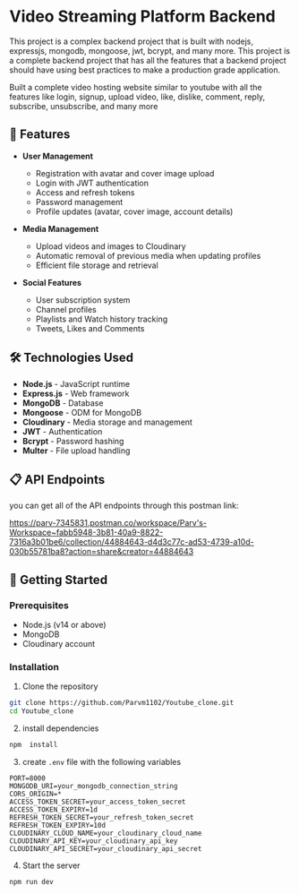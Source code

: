 # Video Streaming Platform Backend

This project is a complex backend project that is built with nodejs, expressjs, mongodb, mongoose, jwt, bcrypt, and many more. This project is a complete backend project that has all the features that a backend project should have using best practices to make a production grade application.

Built a complete video hosting website similar to youtube with all the features like login, signup, upload video, like, dislike, comment, reply, subscribe, unsubscribe, and many more

## 🚀 Features

- **User Management**
  - Registration with avatar and cover image upload
  - Login with JWT authentication 
  - Access and refresh tokens
  - Password management
  - Profile updates (avatar, cover image, account details)

- **Media Management**
  - Upload videos and images to Cloudinary
  - Automatic removal of previous media when updating profiles
  - Efficient file storage and retrieval

- **Social Features**
  - User subscription system
  - Channel profiles
  - Playlists and Watch history tracking
  - Tweets, Likes and Comments

## 🛠️ Technologies Used

- **Node.js** - JavaScript runtime
- **Express.js** - Web framework
- **MongoDB** - Database
- **Mongoose** - ODM for MongoDB
- **Cloudinary** - Media storage and management
- **JWT** - Authentication
- **Bcrypt** - Password hashing
- **Multer** - File upload handling

## 📋 API Endpoints
you can get all of the API endpoints through this postman link:

https://parv-7345831.postman.co/workspace/Parv's-Workspace~fabb5948-3b81-40a9-8822-7316a3b01be6/collection/44884643-d4d3c77c-ad53-4739-a10d-030b55781ba8?action=share&creator=44884643

## 🚀 Getting Started

### Prerequisites
- Node.js (v14 or above)
- MongoDB
- Cloudinary account

### Installation

1. Clone the repository
```bash
git clone https://github.com/Parvm1102/Youtube_clone.git
cd Youtube_clone
```
2. install dependencies
```bash
npm  install 
```
3. create `.env` file with the following variables

```
PORT=8000
MONGODB_URI=your_mongodb_connection_string
CORS_ORIGIN=*
ACCESS_TOKEN_SECRET=your_access_token_secret
ACCESS_TOKEN_EXPIRY=1d
REFRESH_TOKEN_SECRET=your_refresh_token_secret
REFRESH_TOKEN_EXPIRY=10d
CLOUDINARY_CLOUD_NAME=your_cloudinary_cloud_name
CLOUDINARY_API_KEY=your_cloudinary_api_key
CLOUDINARY_API_SECRET=your_cloudinary_api_secret
```

4. Start the server
```bash
npm run dev
```




